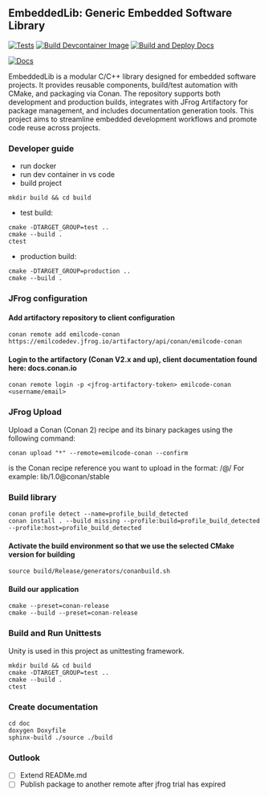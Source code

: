 ## EmbeddedLib: Generic Embedded Software Library
[![Tests](https://github.com/emilcode-dev/embedded-lib/actions/workflows/build-test.yml/badge.svg)](https://github.com/emilcode-dev/embedded-lib/actions/workflows/build-test.yml)
[![Build Devcontainer Image](https://github.com/emilcode-dev/embedded-lib/actions/workflows/devcontainer.yml/badge.svg)](https://github.com/emilcode-dev/embedded-lib/actions/workflows/devcontainer.yml)
[![Build and Deploy Docs](https://github.com/emilcode-dev/embedded-lib/actions/workflows/build-and-publish-doc.yml/badge.svg)](https://github.com/emilcode-dev/embedded-lib/actions/workflows/build-and-publish-doc.yml)

[![Docs](https://img.shields.io/badge/docs-online-brightgreen)](https://emilcode-dev.github.io/embedded-lib/)

EmbeddedLib is a modular C/C++ library designed for embedded software projects. It provides reusable components, build/test automation with CMake, and packaging via Conan. The repository supports both development and production builds, integrates with JFrog Artifactory for package management, and includes documentation generation tools. This project aims to streamline embedded development workflows and promote code reuse across projects.

### Developer guide

* run docker
* run dev container in vs code
* build project

```
mkdir build && cd build
```

- test build:

```
cmake -DTARGET_GROUP=test .. 
cmake --build .
ctest
```

- production build:

```
cmake -DTARGET_GROUP=production ..
cmake --build .
```

### JFrog configuration 
<jfrog-artifactory-token>

#### Add artifactory repository to client configuration
```
conan remote add emilcode-conan https://emilcodedev.jfrog.io/artifactory/api/conan/emilcode-conan
```

#### Login to the artifactory (Conan V2.x and up), client documentation found here: docs.conan.io

```
conan remote login -p <jfrog-artifactory-token> emilcode-conan <username/email>
```

### JFrog Upload
Upload a Conan (Conan 2) recipe and its binary packages using the following command:

```
conan upload "*" --remote=emilcode-conan --confirm
```

<RECIPE> is the Conan recipe reference you want to upload in the format: <NAME>/<VERSION>@<USER>/<CHANNEL>
For example: lib/1.0@conan/stable


### Build library

```
conan profile detect --name=profile_build_detected
conan install . --build missing --profile:build=profile_build_detected --profile:host=profile_build_detected 
```

#### Activate the build environment so that we use the selected CMake version for building

```
source build/Release/generators/conanbuild.sh
```

#### Build our application

```
cmake --preset=conan-release
cmake --build --preset=conan-release
```

### Build and Run Unittests

Unity is used in this project as unittesting framework.

```
mkdir build && cd build
cmake -DTARGET_GROUP=test ..
cmake --build .
ctest
```

### Create documentation

```
cd doc
doxygen Doxyfile
sphinx-build ./source ./build
```

### Outlook

- [ ] Extend READMe.md
- [ ] Publish package to another remote after jfrog trial has expired